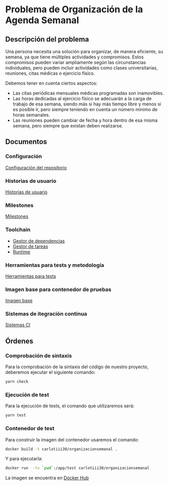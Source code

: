 # Problema de Organización de la Agenda Semanal

## Descripción del problema

Una persona necesita una solución para organizar, de manera eficiente, su semana, ya
que tiene múltiples actividades y compromisos. Estos compromisos pueden
variar ampliamente según las circunstancias individuales, pero pueden incluir
actividades como clases universitarias, reuniones, citas médicas o ejercicio físico.

Debemos tener en cuenta ciertos aspectos:
- Las citas periódicas mensuales médicas programadas son inamovibles.
- Las horas dedicadas al ejercicio físico se adecuarán a la carga de
trabajo de esa semana, siendo más si hay más tiempo libre y menos si es
posible ir, pero siempre teniendo en cuenta un número mínimo de horas
semanales.
- Las reuniones pueden cambiar de fecha y hora dentro de esa misma semana,
pero siempre que existan deben realizarse.


## Documentos

### Configuración
[Configuración del repositorio](https://github.com/carlotiii30/organizacionSemanal/blob/Objetivo-0/configuracion.png)

### Historias de usuario
[Historias de usuario](./docs/historias_usuario.md)

### Milestones
[Milestones](./docs/milestones.md)

### Toolchain
* [Gestor de dependencias](./docs/gestor_dependencias.md)
* [Gestor de tareas](./docs/gestor_tareas.md)
* [Runtime](./docs/runtime.md)

### Herramientas para tests y metodología
[Herramientas para tests](./docs/herramientas_test.md)

### Imagen base para contenedor de pruebas
[Imagen base](./docs/imagen_base.md)

### Sistemas de itegración continua
[Sistemas CI](./docs/ci.md)

## Órdenes

### Comprobación de sintaxis
Para la comprobación de la sintaxis del código de nuestro proyecto, deberemos
ejecutar el siguiente comando:
```bash
yarn check
```

### Ejecución de test
Para la ejecución de tests, el comando que utilizaremos será:
```bash
yarn test
```

### Contenedor de test
Para construir la imagen del contenedor usaremos el comando:
```bash
docker build -t carlotiii30/organizacionsemanal .
```

Y para ejecutarla:
```bash
docker run  -tv `pwd`:/app/test carlotiii30/organizacionsemanal
```

La imagen se encuentra en [Docker Hub](https://hub.docker.com/r/carlotiii30/organizacionsemanal)